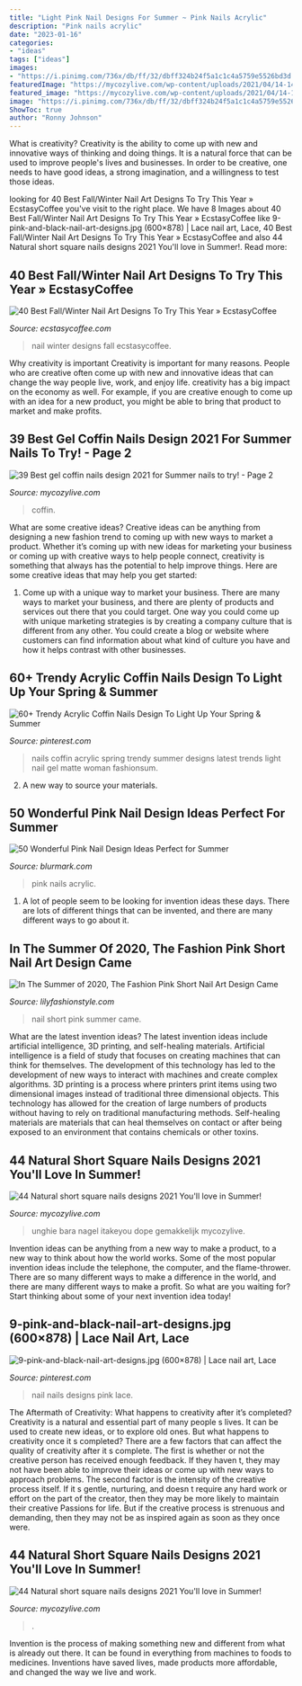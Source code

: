```yaml
---
title: "Light Pink Nail Designs For Summer ~ Pink Nails Acrylic"
description: "Pink nails acrylic"
date: "2023-01-16"
categories:
- "ideas"
tags: ["ideas"]
images:
- "https://i.pinimg.com/736x/db/ff/32/dbff324b24f5a1c1c4a5759e5526bd3d.jpg"
featuredImage: "https://mycozylive.com/wp-content/uploads/2021/04/14-14-768x1152.jpg"
featured_image: "https://mycozylive.com/wp-content/uploads/2021/04/14-14-768x1152.jpg"
image: "https://i.pinimg.com/736x/db/ff/32/dbff324b24f5a1c1c4a5759e5526bd3d.jpg"
ShowToc: true
author: "Ronny Johnson"
---
```



What is creativity?
Creativity is the ability to come up with new and innovative ways of thinking and doing things. It is a natural force that can be used to improve people's lives and businesses. In order to be creative, one needs to have good ideas, a strong imagination, and a willingness to test those ideas.

	

		
looking for 40 Best Fall/Winter Nail Art Designs To Try This Year » EcstasyCoffee you've visit to the right place. We have 8 Images about 40 Best Fall/Winter Nail Art Designs To Try This Year » EcstasyCoffee like 9-pink-and-black-nail-art-designs.jpg (600×878) | Lace nail art, Lace, 40 Best Fall/Winter Nail Art Designs To Try This Year » EcstasyCoffee and also 44 Natural short square nails designs 2021 You&#039;ll love in Summer!. Read more:
		
    
## 40 Best Fall/Winter Nail Art Designs To Try This Year » EcstasyCoffee

<img loading=lazy src="https://i2.wp.com/www.ecstasycoffee.com/wp-content/uploads/2016/10/Winter-Nail-Art.jpg" onerror="this.onerror=null;this.src='https://tse3.mm.bing.net/th?id=OIP.-Blq0VvvEZrgjIAOTGqbqwHaLH&amp;pid=15.1';" alt="40 Best Fall/Winter Nail Art Designs To Try This Year » EcstasyCoffee">

_Source: ecstasycoffee.com_

>nail winter designs fall ecstasycoffee. 

	

Why creativity is important
Creativity is important for many reasons. People who are creative often come up with new and innovative ideas that can change the way people live, work, and enjoy life. creativity has a big impact on the economy as well. For example, if you are creative enough to come up with an idea for a new product, you might be able to bring that product to market and make profits.

    
## 39 Best Gel Coffin Nails Design 2021 For Summer Nails To Try! - Page 2

<img loading=lazy src="https://mycozylive.com/wp-content/uploads/2021/05/13-683x1024.jpg" onerror="this.onerror=null;this.src='https://tse2.mm.bing.net/th?id=OIP.dzt52vdBR__bazcKQzpPxgHaLG&amp;pid=15.1';" alt="39 Best gel coffin nails design 2021 for Summer nails to try! - Page 2">

_Source: mycozylive.com_

>coffin. 

	

What are some creative ideas?
Creative ideas can be anything from designing a new fashion trend to coming up with new ways to market a product. Whether it’s coming up with new ideas for marketing your business or coming up with creative ways to help people connect, creativity is something that always has the potential to help improve things. Here are some creative ideas that may help you get started: 
1. Come up with a unique way to market your business. There are many ways to market your business, and there are plenty of products and services out there that you could target. One way you could come up with unique marketing strategies is by creating a company culture that is different from any other. You could create a blog or website where customers can find information about what kind of culture you have and how it helps contrast with other businesses.

    
## 60+ Trendy Acrylic Coffin Nails Design To Light Up Your Spring &amp; Summer

<img loading=lazy src="https://i.pinimg.com/736x/db/ff/32/dbff324b24f5a1c1c4a5759e5526bd3d.jpg" onerror="this.onerror=null;this.src='https://tse4.mm.bing.net/th?id=OIP._vDqf7NRdk5NZtjljnBdjgHaKd&amp;pid=15.1';" alt="60+ Trendy Acrylic Coffin Nails Design To Light Up Your Spring &amp; Summer">

_Source: pinterest.com_

>nails coffin acrylic spring trendy summer designs latest trends light nail gel matte woman fashionsum. 

	

2. A new way to source your materials.

    
## 50 Wonderful Pink Nail Design Ideas Perfect For Summer

<img loading=lazy src="http://www.blurmark.com/wp-content/uploads/2017/04/Pink-and-Black-Acrylic-Nails.jpg" onerror="this.onerror=null;this.src='https://tse3.mm.bing.net/th?id=OIP.i4ofCGmXyTW5dSELHVxzhgHaHa&amp;pid=15.1';" alt="50 Wonderful Pink Nail Design Ideas Perfect for Summer">

_Source: blurmark.com_

>pink nails acrylic. 

	

1. A lot of people seem to be looking for invention ideas these days. There are lots of different things that can be invented, and there are many different ways to go about it. 

    
## In The Summer Of 2020, The Fashion Pink Short Nail Art Design Came

<img loading=lazy src="https://lilyfashionstyle.com/wp-content/uploads/2020/03/48-2.jpg" onerror="this.onerror=null;this.src='https://tse3.mm.bing.net/th?id=OIP.jwZJN3sE-ZkhSYBFY7cPnwHaK7&amp;pid=15.1';" alt="In The Summer of 2020, The Fashion Pink Short Nail Art Design Came">

_Source: lilyfashionstyle.com_

>nail short pink summer came. 

	

What are the latest invention ideas?
The latest invention ideas include artificial intelligence, 3D printing, and self-healing materials. Artificial intelligence is a field of study that focuses on creating machines that can think for themselves. The development of this technology has led to the development of new ways to interact with machines and create complex algorithms. 3D printing is a process where printers print items using two dimensional images instead of traditional three dimensional objects. This technology has allowed for the creation of large numbers of products without having to rely on traditional manufacturing methods. Self-healing materials are materials that can heal themselves on contact or after being exposed to an environment that contains chemicals or other toxins.

    
## 44 Natural Short Square Nails Designs 2021 You&#039;ll Love In Summer!

<img loading=lazy src="https://mycozylive.com/wp-content/uploads/2021/04/24-12.jpg" onerror="this.onerror=null;this.src='https://tse4.mm.bing.net/th?id=OIP.6hD_wInuY7Tjzwn_hRCt-AHaLH&amp;pid=15.1';" alt="44 Natural short square nails designs 2021 You&#039;ll love in Summer!">

_Source: mycozylive.com_

>unghie bara nagel itakeyou dope gemakkelijk mycozylive. 

	

Invention ideas can be anything from a new way to make a product, to a new way to think about how the world works. Some of the most popular invention ideas include the telephone, the computer, and the flame-thrower. There are so many different ways to make a difference in the world, and there are many different ways to make a profit. So what are you waiting for? Start thinking about some of your next invention idea today!

    
## 9-pink-and-black-nail-art-designs.jpg (600×878) | Lace Nail Art, Lace

<img loading=lazy src="https://i.pinimg.com/736x/b1/e1/df/b1e1dfc1ffe9122debab2e29a7017453--unique-nail-designs-black-nail-designs.jpg" onerror="this.onerror=null;this.src='https://tse1.mm.bing.net/th?id=OIP.FKR3i6RSLojmyJv9t5D00wHaK1&amp;pid=15.1';" alt="9-pink-and-black-nail-art-designs.jpg (600×878) | Lace nail art, Lace">

_Source: pinterest.com_

>nail nails designs pink lace. 

	

The Aftermath of Creativity: What happens to creativity after it’s completed?
Creativity is a natural and essential part of many people s lives. It can be used to create new ideas, or to explore old ones. But what happens to creativity once it s completed?
There are a few factors that can affect the quality of creativity after it s complete. The first is whether or not the creative person has received enough feedback. If they haven t, they may not have been able to improve their ideas or come up with new ways to approach problems. The second factor is the intensity of the creative process itself. If it s gentle, nurturing, and doesn t require any hard work or effort on the part of the creator, then they may be more likely to maintain their creative Passions for life. But if the creative process is strenuous and demanding, then they may not be as inspired again as soon as they once were.

    
## 44 Natural Short Square Nails Designs 2021 You&#039;ll Love In Summer!

<img loading=lazy src="https://mycozylive.com/wp-content/uploads/2021/04/14-14-768x1152.jpg" onerror="this.onerror=null;this.src='https://tse4.mm.bing.net/th?id=OIP.iDkQdcY0km0TVNIkwjYSRQHaLH&amp;pid=15.1';" alt="44 Natural short square nails designs 2021 You&#039;ll love in Summer!">

_Source: mycozylive.com_

>. 

	

Invention is the process of making something new and different from what is already out there. It can be found in everything from machines to foods to medicines. Inventions have saved lives, made products more affordable, and changed the way we live and work.

